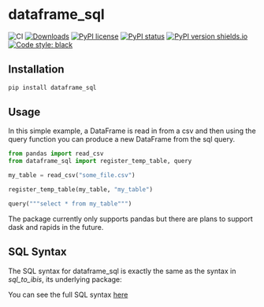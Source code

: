 # dataframe_sql

![CI](https://github.com/zbrookle/dataframe_sql/workflows/CI/badge.svg)
[![Downloads](https://pepy.tech/badge/dataframe-sql)](https://pepy.tech/project/dataframe-sql)
[![PyPI license](https://img.shields.io/pypi/l/dataframe_sql.svg)](https://github.com/zbrookle/dataframe_sql/blob/master/LICENSE.txt)
[![PyPI status](https://img.shields.io/pypi/status/dataframe_sql.svg)](https://pypi.python.org/pypi/dataframe_sql/)
[![PyPI version shields.io](https://img.shields.io/pypi/v/dataframe_sql.svg)](https://pypi.python.org/pypi/dataframe_sql/)
[![Code style: black](https://img.shields.io/badge/code%20style-black-000000.svg)](https://github.com/psf/black)

## Installation

```bash
pip install dataframe_sql
```

## Usage

In this simple example, a DataFrame is read in from a csv and then using the query
function you can produce a new DataFrame from the sql query.

``` python
from pandas import read_csv
from dataframe_sql import register_temp_table, query

my_table = read_csv("some_file.csv")

register_temp_table(my_table, "my_table")

query("""select * from my_table""")
```

The package currently only supports pandas but there are plans to support dask and
rapids in the future.

## SQL Syntax
The SQL syntax for dataframe_sql is exactly the same as the syntax in *sql_to_ibis*,
its underlying package:

You can see the full SQL syntax [here](https://github.com/zbrookle/sql_to_ibis)

